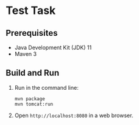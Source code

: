 Test Task
=========

Prerequisites
-------------

* Java Development Kit (JDK) 11
* Maven 3

Build and Run
-------------

1. Run in the command line:
	```
	mvn package
	mvn tomcat:run
	```

2. Open `http://localhost:8080` in a web browser.

